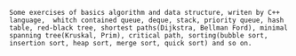     Some exercises of basics algorithm and data structure, writen by C++ language,  whitch contained queue, deque, stack, priority queue, hash table, red-black tree, shortest paths(Dijkstra, Bellman Ford), minimal spanning tree(Kruskal, Prim), critical path, sorting(bubble sort, insertion sort, heap sort, merge sort, quick sort) and so on.
